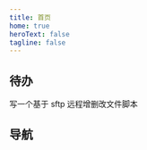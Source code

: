 ```yaml
---
title: 首页
home: true
heroText: false
tagline: false
---
```


## 待办

写一个基于 sftp 远程增删改文件脚本

## 导航

<HomeView></HomeView>

<script lang="ts" setup>
import HomeView from '@/components/HomeView.vue'
</script>
